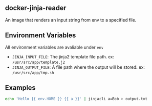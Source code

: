 ## docker-jinja-reader
An image that renders an input string from env to a specified file.

## Environment Variables
All environment variables are avaliable under `env`
- `JINJA_INPUT_FILE`: The jinja2 template file path. ex: `/usr/src/app/template.j2`
- `JINJA_OUTPUT_FILE`: A file path where the output will be stored. ex: `/usr/src/app/tmp.sh`

## Examples

```bash
echo 'Hello {{ env.HOME }} {{ a }}' | jinjacli a=Bob > output.txt
```
